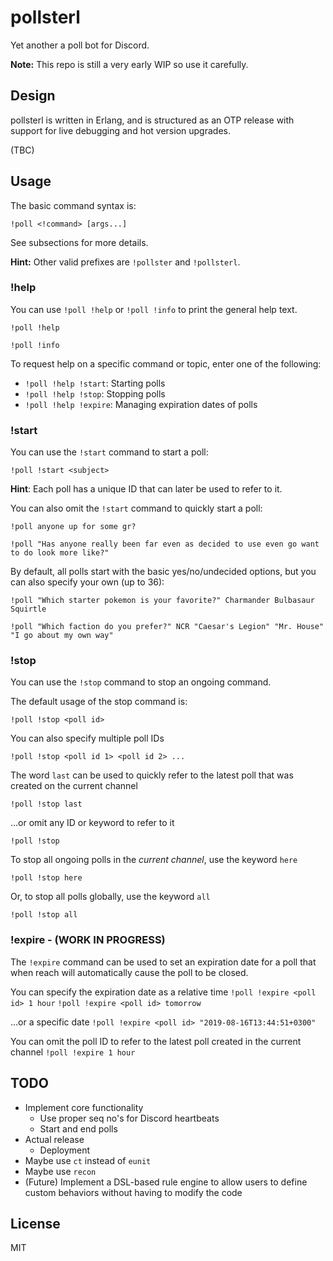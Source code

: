 # pollsterl
Yet another a poll bot for Discord.

**Note:** This repo is still a very early WIP so use it carefully.

## Design
pollsterl is written in Erlang, and is structured as an OTP release with support for live debugging and hot version upgrades.

(TBC)

## Usage
The basic command syntax is:

`!poll <!command> [args...]`

See subsections for more details.

**Hint:** Other valid prefixes are `!pollster` and `!pollsterl`.

### !help
You can use `!poll !help` or `!poll !info` to print the general help text.
```
!poll !help
```
```
!poll !info
```

To request help on a specific command or topic, enter one of the following:
- `!poll !help !start`: Starting polls
- `!poll !help !stop`: Stopping polls
- `!poll !help !expire`: Managing expiration dates of polls

### !start
You can use the `!start` command to start a poll:
```
!poll !start <subject>
```

**Hint**: Each poll has a unique ID that can later be used to refer to it.

You can also omit the `!start` command to quickly start a poll:
```
!poll anyone up for some gr?
```
```
!poll "Has anyone really been far even as decided to use even go want to do look more like?"
```

By default, all polls start with the basic yes/no/undecided options, but you can also specify your own (up to 36):

```
!poll "Which starter pokemon is your favorite?" Charmander Bulbasaur Squirtle
```
```
!poll "Which faction do you prefer?" NCR "Caesar's Legion" "Mr. House" "I go about my own way"
```

### !stop
You can use the `!stop` command to stop an ongoing command.

The default usage of the stop command is:
```
!poll !stop <poll id>
```

You can also specify multiple poll IDs
```
!poll !stop <poll id 1> <poll id 2> ...
```

The word `last` can be used to quickly refer to the latest poll that was created on the current channel
```
!poll !stop last
```

...or omit any ID or keyword to refer to it
```
!poll !stop
```

To stop all ongoing polls in the *current channel*, use the keyword `here`
```
!poll !stop here
```

Or, to stop all polls globally, use the keyword `all`
```
!poll !stop all
```

### !expire - (WORK IN PROGRESS)
The `!expire` command can be used to set an expiration date for a poll that when reach will automatically cause the poll to be closed.

You can specify the expiration date as a relative time
`!poll !expire <poll id> 1 hour`
`!poll !expire <poll id> tomorrow`

...or a specific date
`!poll !expire <poll id> "2019-08-16T13:44:51+0300"`

You can omit the poll ID to refer to the latest poll created in the current channel
`!poll !expire 1 hour`


## TODO
- Implement core functionality
    - Use proper seq no's for Discord heartbeats
    - Start and end polls
- Actual release
    - Deployment
- Maybe use `ct` instead of `eunit`
- Maybe use `recon`
- (Future) Implement a DSL-based rule engine to allow users to define custom behaviors without having to modify the code

## License
MIT
